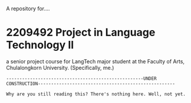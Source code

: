 A repository for....
# 2209492 Project in Language Technology II

a senior project course for LangTech major student at the Faculty of Arts, Chulalongkorn University. (Specifically, me.)

```
----------------------------------------------------UNDER CONSTRUCTION----------------------------------------------------
```

```
Why are you still reading this? There's nothing here. Well, not yet.
```
